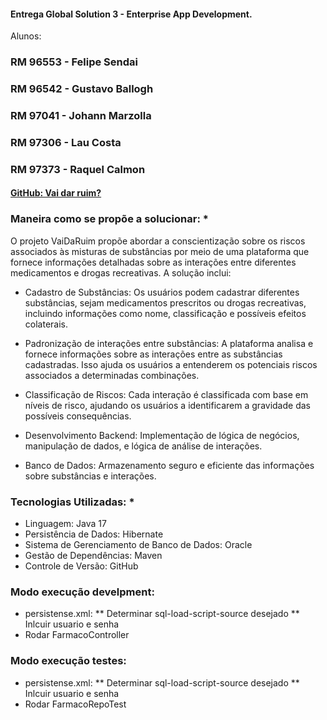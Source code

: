 
#### Entrega Global Solution 3 - Enterprise App Development.

Alunos:
### RM 96553 - Felipe Sendai

### RM 96542 - Gustavo Ballogh

### RM 97041 - Johann Marzolla

### RM 97306 - Lau Costa

### RM 97373 - Raquel Calmon

#### [GitHub: Vai dar ruim? ](https://github.com/r4cs/cp3_enterprise)

### Maneira como se propõe a solucionar: *

O projeto VaiDaRuim propõe abordar a conscientização sobre os riscos associados às misturas de substâncias por meio de uma plataforma que fornece informações detalhadas sobre as interações entre diferentes medicamentos e drogas recreativas. A solução inclui:

* Cadastro de Substâncias: Os usuários podem cadastrar diferentes substâncias, sejam medicamentos prescritos ou drogas recreativas, incluindo informações como nome, classificação e possíveis efeitos colaterais.

* Padronização de interações entre substâncias: A plataforma analisa e fornece informações sobre as interações entre as substâncias cadastradas. Isso ajuda os usuários a entenderem os potenciais riscos associados a determinadas combinações.

* Classificação de Riscos: Cada interação é classificada com base em níveis de risco, ajudando os usuários a identificarem a gravidade das possíveis consequências.

* Desenvolvimento Backend: Implementação de lógica de negócios, manipulação de dados, e lógica de análise de interações.

* Banco de Dados: Armazenamento seguro e eficiente das informações sobre substâncias e interações.


### Tecnologias Utilizadas: *
* Linguagem: Java 17
* Persistência de Dados: Hibernate
* Sistema de Gerenciamento de Banco de Dados: Oracle
* Gestão de Dependências: Maven
* Controle de Versão: GitHub

### Modo execução develpment:
* persistense.xml:
  ** Determinar sql-load-script-source desejado
  ** Inlcuir usuario e senha
* Rodar FarmacoController

### Modo execução testes:
* persistense.xml:
  ** Determinar sql-load-script-source desejado
  ** Inlcuir usuario e senha
* Rodar FarmacoRepoTest

